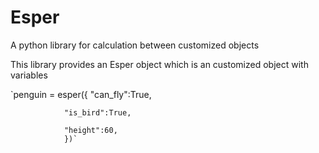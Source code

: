 # Esper
A python library for calculation between customized objects

This library provides an Esper object which is an customized object with variables


`penguin = esper({
                "can_fly":True,
                
                "is_bird":True,
                
                "height":60,
                })`
